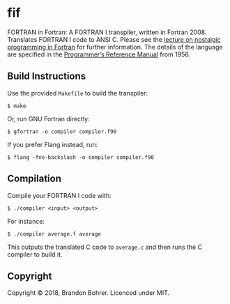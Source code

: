 # fif
FORTRAN in Fortran: A FORTRAN I transpiler, written in Fortran 2008. Translates
FORTRAN I code to ANSI C. Please see the
[lecture on nostalgic programming in Fortran](http://cyber.dabamos.de/programming/fortran/transcompiler/lecture01.pdf)
for further information. The details of the language are specified in the
[Programmer’s Reference Manual](https://www.fortran.com/FortranForTheIBM704.pdf)
from 1956.

## Build Instructions
Use the provided `Makefile` to build the transpiler:

```
$ make
```

Or, run GNU Fortran directly:

```
$ gfortran -o compiler compiler.f90
```

If you prefer Flang instead, run:

```
$ flang -fno-backslash -o compiler compiler.f90
```

## Compilation
Compile your FORTRAN I code with:

```
$ ./compiler <input> <output>
```

For instance:

```
$ ./compiler average.f average
```

This outputs the translated C code to `average.c` and then runs the C compiler
to build it.

## Copyright
Copyright © 2018, Brandon Bohrer. Licenced under MIT.
